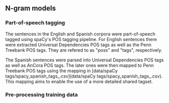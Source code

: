 ## N-gram models

### Part-of-speech tagging
The sentences in the English and Spanish corpora were part-of-speech tagged using spaCy's POS tagging pipeline.
For English sentences there were extracted Universal Dependencies POS tags as well as the Penn Treebank POS tags.
They are refered to as "poss" and "tags", respectively.

The Spanish sentences were parsed into Universal Dependencies POS tags as well as AnCora POS tags. The later ones were then mapped to Penn Treebank POS tags using the mapping in [data/spaCy tags/spacy_spanish_tags_.csv](data/spaCy tags/spacy_spanish_tags_.csv). This mapping aims to enable the use of a more detailed shared tagset.

### Pre-processing training data
